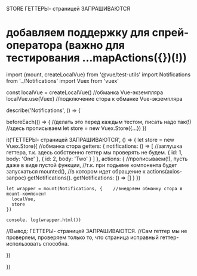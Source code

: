 STORE
ГЕТТЕРЫ- страницей ЗАПРАШИВАЮТСЯ

# добавляем поддержку для спрей-оператора (важно для тестирования ...mapActions({})(!))

import {mount, createLocalVue} from '@vue/test-utils'
import Notifications from '../Notifications'
import Vuex from 'vuex'

const localVue = createLocalVue()     //обманка Vue-экземпляра
localVue.use(Vuex)                    //подключение стора к обманке Vue-экземпляра

describe('Notifications', () => {

  beforeEach(() => {   //делать это перед каждым тестом, писать надо так(!)
   //здесь прописываем let store = new Vuex.Store({...})
  })



  it('ГЕТТЕРЫ- страницей ЗАПРАШИВАЮТСЯ', () => {
    let store = new Vuex.Store({   //обманка стора
      getters: {
        notifications: () => [   //заглушка геттера, т.к. здесь собственно геттер мы проверять не будем.
          {
            id: 1,
            body: 'One'
          },
          {
            id: 2,
            body: 'Two'
          }
        ]
      },
      actions: {
        //прописываем(!), пусть даже в виде пустой функции, 
        //т.к. при подьеме компонента будет запускаться mounted(),
        //в котором идет обращение к actions(axios-запрос) getNotifications().
       getNotifications: () => []
      }
    })

    let wrapper = mount(Notifications, {    //внедряем обманку стора в mount-компонент
      localVue,
      store
    })

    console. log(wrapper.html())
   //Вывод: ГЕТТЕРЫ- страницей ЗАПРАШИВАЮТСЯ.
   //Сам геттер мы не проверяем, проверяем только то, что страница исправный геттер- использовать способна.

  })

})
